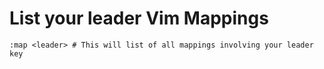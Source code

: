 # List your leader Vim Mappings

    :map <leader> # This will list of all mappings involving your leader key
